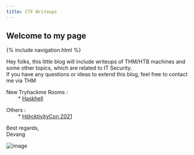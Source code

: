 ```yaml
---
title: CTF Writeups
---
```


## Welcome to my page

{% include navigation.html %}

Hey folks, this little blog will include writeups of THM/HTB machines and some other topics, which are related to IT Security.\
If you have any questions or ideas to extend this blog, feel free to contact me via THM 

New Tryhackme Rooms :\
&nbsp;&nbsp;&nbsp;&nbsp;&nbsp;&nbsp;&nbsp; * [Haskhell](tryhackme/haskhell)

Others :\
&nbsp;&nbsp;&nbsp;&nbsp;&nbsp;&nbsp;&nbsp; * [H@cktivityCon 2021](hacktivityCon)

Best regards,\
Devang

![image](https://tryhackme-badges.s3.amazonaws.com/devangsolanki.png)
